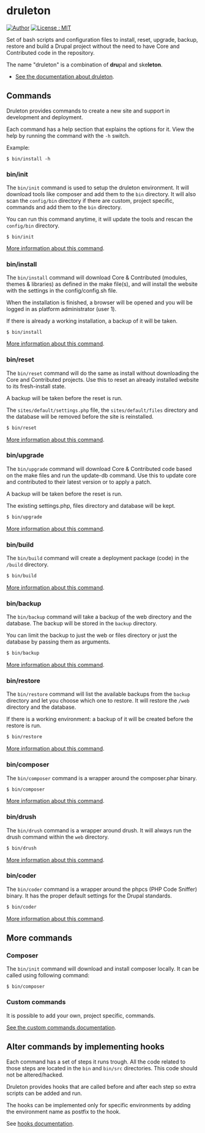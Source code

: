 # druleton

[![Author][icon-author]][link-author]
[![License : MIT][icon-license]][link-license]

Set of bash scripts and configuration files to install, reset, upgrade, backup,
restore and build a Drupal project without the need to have Core and Contributed
code in the repository.

The name "druleton" is a combination of **dru**pal and ske**leton**.

* [See the documentation about druleton][link-docs].



## Commands
Druleton provides commands to create a new site and support in development and
deployment.

Each command has a help section that explains the options for it. View the help
by running the command with the `-h` switch.

Example:

```Shell
$ bin/install -h
```


### bin/init
The `bin/init` command is used to setup the druleton environment. It will
download tools like composer and add them to the `bin` directory. It will also
scan the `config/bin` directory if there are custom, project specific, commands
and add them to the `bin` directory.

You can run this command anytime, it will update the tools and rescan the
`config/bin` directory.

```Shell
$ bin/init
```

[More information about this command][link-command-init].


### bin/install
The `bin/install` command will download Core & Contributed (modules, themes &
libraries) as defined in the make file(s), and will install the website with
the settings in the config/config.sh file.

When the installation is finished, a browser will be opened and you will be
logged in as platform administrator (user 1).

If there is already a working installation, a backup of it will be taken.

```Shell
$ bin/install
```

[More information about this command][link-command-install].


### bin/reset
The `bin/reset` command will do the same as install without downloading the Core
and Contributed projects. Use this to reset an already installed website to its
fresh-install state.

A backup will be taken before the reset is run.

The `sites/default/settings.php` file, the `sites/default/files` directory and
the database will be removed before the site is reinstalled.

```bash
$ bin/reset
```

[More information about this command][link-command-reset].


### bin/upgrade
The `bin/upgrade` command will download Core & Contributed code based on the
make files and run the update-db command. Use this to update core and
contributed to their latest version or to apply a patch.

A backup will be taken before the reset is run.

The existing settings.php, files directory and database will be kept.

```bash
$ bin/upgrade
```

[More information about this command][link-command-upgrade].


### bin/build
The `bin/build` command will create a deployment package (code) in the `/build`
directory.

```bash
$ bin/build
```

[More information about this command][link-command-build].


### bin/backup
The `bin/backup` command will take a backup of the web directory and the
database. The backup will be stored in the `backup` directory.

You can limit the backup to just the web or files directory or just the database
by passing them as arguments.

```bash
$ bin/backup
```

[More information about this command][link-command-backup].


### bin/restore
The `bin/restore` command will list the available backups from the `backup`
directory and let you choose which one to restore. It will restore the `/web`
directory and the database.

If there is a working environment: a backup of it will be created before the
restore is run.

```bash
$ bin/restore
```

[More information about this command][link-command-restore].


### bin/composer
The `bin/composer` command is a wrapper around the composer.phar binary.

```bash
$ bin/composer
```

[More information about this command][link-command-composer].


### bin/drush
The `bin/drush` command is a wrapper around drush. It will always run the drush
command within the `web` directory.

```bash
$ bin/drush
```

[More information about this command][link-command-drush].


### bin/coder
The `bin/coder` command is a wrapper around the phpcs (PHP Code Sniffer)
binary. It has the proper default settings for the Drupal standards.

```bash
$ bin/coder
```

[More information about this command][link-command-coder].



## More commands

### Composer
The `bin/init` command will download and install composer locally. It can be
called using following command:

```
$ bin/composer
```

### Custom commands
It is possible to add your own, project specific, commands.

[See the custom commands documentation][link-config-bin].



## Alter commands by implementing hooks
Each command has a set of steps it runs trough. All the code related to those
steps are located in the `bin` and `bin/src` directories. This code should not
be altered/hacked.

Druleton provides hooks that are called before and after each step so
extra scripts can be added and run.

The hooks can be implemented only for specific environments by adding the
environment name as postfix to the hook.

See [hooks documentation][link-hooks].



[icon-author]: https://img.shields.io/badge/author-%40sgrame-blue.svg?style=flat-square
[icon-license]: https://img.shields.io/badge/license-MIT-blue.svg?style=flat-square

[link-author]: https://twitter.com/sgrame
[link-license]: LICENSE.md

[link-drupal-requirements]: https://www.drupal.org/requirements
[link-drush]: https://github.com/drush-ops/drush
[link-drupalconsole]: http://drupalconsole.com/

[link-docs]: docs/README.md
[link-command-init]: docs/command-init.md
[link-command-install]: docs/command-install.md
[link-command-reset]: docs/command-reset.md
[link-command-upgrade]: docs/command-upgrade.md
[link-command-build]: docs/command-build.md
[link-command-backup]: docs/command-backup.md
[link-command-restore]: docs/command-restore.md
[link-command-composer]: docs/command-composer.md
[link-command-drush]: docs/command-drush.md
[link-command-coder]: docs/command-coder.md
[link-hooks]: docs/hooks.md
[link-config-bin]: config-bin.sh

